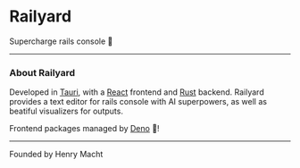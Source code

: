 # Railyard
Supercharge rails console 🚂

---

### About Railyard

Developed in [Tauri](https://tauri.app/), with a [React](https://react.dev/) frontend and [Rust](https://rust-lang.org/) backend. Railyard provides a text editor for rails console with AI superpowers, as well as beatiful visualizers for outputs.

Frontend packages managed by [Deno](https://deno.com/) 🦖! 

---

Founded by Henry Macht
